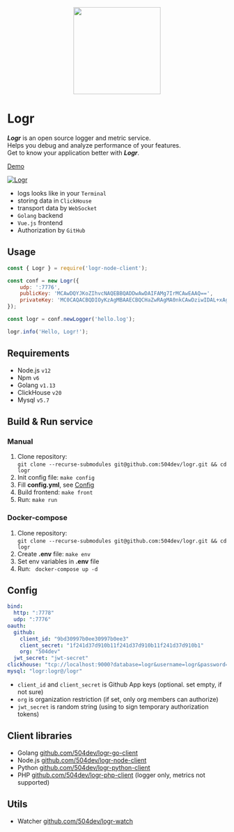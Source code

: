 <div align="center">
  <a href="https://logr.info">
    <img width="200" height="200" src="https://raw.githubusercontent.com/504dev/logr-front/master/static/logr.png">
  </a>
</div>

# Logr

**_Logr_** is an open source logger and metric service. \
Helps you debug and analyze performance of your features. \
Get to know your application better with **_Logr_**.

[Demo]

[![Logr](https://raw.githubusercontent.com/504dev/logr-front/master/static/preview.jpg)][Demo]

[Demo]: http://logr.info/demo

* logs looks like in your `Terminal`
* storing data in `ClickHouse`
* transport data by `WebSocket`
* `Golang` backend
* `Vue.js` frontend
* Authorization by `GitHub`

## Usage
```javascript
const { Logr } = require('logr-node-client');

const conf = new Logr({
    udp: ':7776',
    publicKey: 'MCAwDQYJKoZIhvcNAQEBBQADDwAwDAIFAMg7IrMCAwEAAQ==',
    privateKey: 'MC0CAQACBQDIOyKzAgMBAAECBQCHaZwRAgMA0nkCAwDziwIDAL+xAgJMKwICGq0=',
});

const logr = conf.newLogger('hello.log');

logr.info('Hello, Logr!');
```

## Requirements
* Node.js `v12`
* Npm `v6`
* Golang `v1.13`
* ClickHouse `v20`
* Mysql `v5.7`


## Build & Run service
### Manual
1. Clone repository: \
    `git clone --recurse-submodules git@github.com:504dev/logr.git && cd logr`
2. Init config file:
    `make config`
3. Fill **config.yml**, see [Config](#config)
4. Build frontend:
    `make front`
5. Run:
    `make run`

### Docker-compose
1. Clone repository: \
    `git clone --recurse-submodules git@github.com:504dev/logr.git && cd logr`
2. Create **.env** file:
    `make env`
3. Set env variables in **.env** file
4. Run: ` docker-compose up -d`

## Config

```yaml
bind:
  http: ":7778"
  udp: ":7776"
oauth:
  github:
    client_id: "9bd30997b0ee30997b0ee3"
    client_secret: "1f241d37d910b11f241d37d910b11f241d37d910b1"
    org: "504dev"
  jwt_secret: "jwt-secret"
clickhouse: "tcp://localhost:9000?database=logr&username=logr&password=logr"
mysql: "logr:logr@/logr"
```

* `client_id` and `client_secret` is Github App keys (optional. set empty, if not sure)
* `org` is organization restriction (if set, only org members can authorize)
* `jwt_secret` is random string (using to sign temporary authorization tokens)

## Client libraries

* Golang [github.com/504dev/logr-go-client](https://github.com/504dev/logr-go-client)
* Node.js [github.com/504dev/logr-node-client](https://github.com/504dev/logr-node-client)
* Python [github.com/504dev/logr-python-client](https://github.com/504dev/logr-python-client)
* PHP [github.com/504dev/logr-php-client](https://github.com/504dev/logr-php-client) (logger only, metrics not supported)

## Utils
* Watcher [github.com/504dev/logr-watch](https://github.com/504dev/logr-watch)

